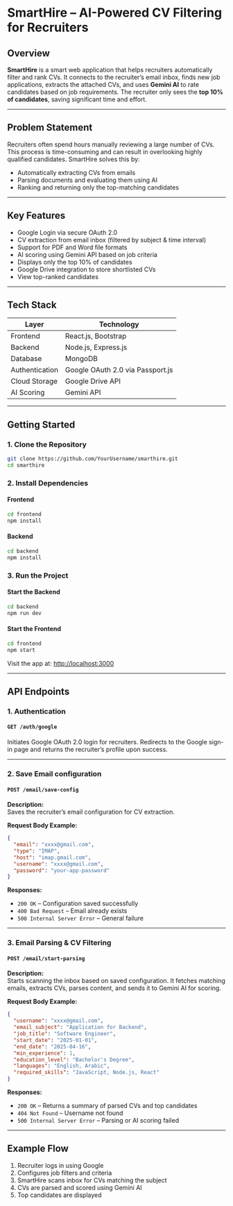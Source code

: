 # SmartHire – AI-Powered CV Filtering for Recruiters

## Overview

**SmartHire** is a smart web application that helps recruiters automatically filter and rank CVs. It connects to the recruiter’s email inbox, finds new job applications, extracts the attached CVs, and uses **Gemini AI** to rate candidates based on job requirements. The recruiter only sees the **top 10% of candidates**, saving significant time and effort.

---

## Problem Statement

Recruiters often spend hours manually reviewing a large number of CVs. This process is time-consuming and can result in overlooking highly qualified candidates. SmartHire solves this by:

- Automatically extracting CVs from emails  
- Parsing documents and evaluating them using AI  
- Ranking and returning only the top-matching candidates  

---

## Key Features

- Google Login via secure OAuth 2.0  
- CV extraction from email inbox (filtered by subject & time interval)  
- Support for PDF and Word file formats  
- AI scoring using Gemini API based on job criteria  
- Displays only the top 10% of candidates  
- Google Drive integration to store shortlisted CVs  
- View top-ranked candidates  

---

## Tech Stack

| Layer            | Technology                           |
|------------------|--------------------------------------|
| Frontend         | React.js, Bootstrap                  |
| Backend          | Node.js, Express.js                  |
| Database         | MongoDB                              |
| Authentication   | Google OAuth 2.0 via Passport.js     |
| Cloud Storage    | Google Drive API                     |
| AI Scoring       | Gemini API                           |

---

## Getting Started

### 1. Clone the Repository

```bash
git clone https://github.com/YourUsername/smarthire.git
cd smarthire
```

### 2. Install Dependencies

#### Frontend

```bash
cd frontend
npm install
```

#### Backend

```bash
cd backend
npm install
```

### 3. Run the Project

#### Start the Backend

```bash
cd backend
npm run dev
```

#### Start the Frontend

```bash
cd frontend
npm start
```

Visit the app at: [http://localhost:3000](http://localhost:3000)

---

## API Endpoints

### 1. Authentication

#### `GET /auth/google`

Initiates Google OAuth 2.0 login for recruiters. Redirects to the Google sign-in page and returns the recruiter’s profile upon success.

---

### 2. Save Email configuration

#### `POST /email/save-config`

**Description:**  
Saves the recruiter’s email configuration for CV extraction.

**Request Body Example:**

```json
{
  "email": "xxxx@gmail.com",
  "type": "IMAP",
  "host": "imap.gmail.com",
  "username": "xxxx@gmail.com",
  "password": "your-app-password"
}
```

**Responses:**
- `200 OK` – Configuration saved successfully  
- `400 Bad Request` – Email already exists  
- `500 Internal Server Error` – General failure  

---
### 3. Email Parsing & CV Filtering

#### `POST /email/start-parsing`

**Description:**  
Starts scanning the inbox based on saved configuration. It fetches matching emails, extracts CVs, parses content, and sends it to Gemini AI for scoring.

**Request Body Example:**

```json
{
  "username": "xxxx@gmail.com",
  "email_subject": "Application for Backend",
  "job_title": "Software Engineer",
  "start_date": "2025-01-01",
  "end_date": "2025-04-16",
  "min_experience": 1,
  "education_level": "Bachelor's Degree",
  "languages": "English, Arabic",
  "required_skills": "JavaScript, Node.js, React"
}
```

**Responses:**
- `200 OK` – Returns a summary of parsed CVs and top candidates  
- `404 Not Found` – Username not found  
- `500 Internal Server Error` – Parsing or AI scoring failed  

---

## Example Flow

1. Recruiter logs in using Google  
2. Configures job filters and criteria  
3. SmartHire scans inbox for CVs matching the subject
4. CVs are parsed and scored using Gemini AI  
5. Top candidates are displayed
